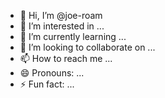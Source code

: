 - 👋 Hi, I’m @joe-roam
- 👀 I’m interested in ...
- 🌱 I’m currently learning ...
- 💞️ I’m looking to collaborate on ...
- 📫 How to reach me ...
- 😄 Pronouns: ...
- ⚡ Fun fact: ...

<!---
joe-roam/joe-roam is a ✨ special ✨ repository because its `README.md` (this file) appears on your GitHub profile.
You can click the Preview link to take a look at your changes.
--->
